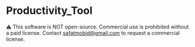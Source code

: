 # Productivity_Tool

⚠️ This software is NOT open-source. Commercial use is prohibited without a paid license. Contact safatmobid@gmail.com to request a commercial license.
